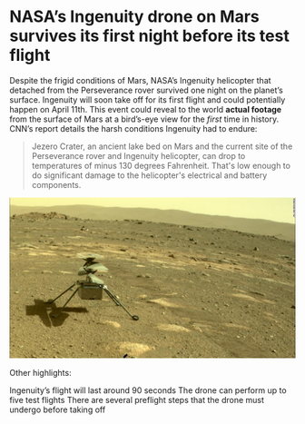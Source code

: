 # NASA’s Ingenuity drone on Mars survives its first night before its test flight

Despite the frigid conditions of Mars, NASA’s Ingenuity helicopter that detached from the Perseverance rover survived one night on the planet’s surface. Ingenuity will soon take off for its first flight and could potentially happen on April 11th. This event could reveal to the world **actual footage** from the surface of Mars at a bird’s-eye view for the _first_ time in history. CNN’s report details the harsh conditions Ingenuity had to endure:

> Jezero Crater, an ancient lake bed on Mars and the current site of the Perseverance rover and Ingenuity helicopter, can drop to temperatures of minus 130 degrees Fahrenheit. That's low enough to do significant damage to the helicopter's electrical and battery components.

![](imgs/ingenuity.jpeg)


Other highlights:

Ingenuity’s flight will last around 90 seconds
The drone can perform up to five test flights
There are several preflight steps that the drone must undergo before taking off
